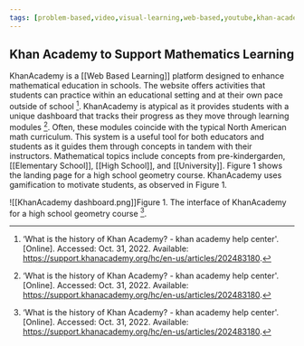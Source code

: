 ```yaml
---
tags: [problem-based,video,visual-learning,web-based,youtube,khan-academy]
---
```


## Khan Academy to Support Mathematics Learning

KhanAcademy is a [[Web Based Learning]] platform designed to enhance mathematical education in schools. The website offers activities that students can practice within an educational setting and at their own pace outside of school [^1]. KhanAcademy is atypical as it provides students with a unique dashboard that tracks their progress as they move through learning modules [^1]. Often, these modules coincide with the typical North American math curriculum. This system is a useful tool for both educators and students as it guides them through concepts in tandem with their instructors. Mathematical topics include concepts from pre-kindergarden, [[Elementary School]], [[High School]], and [[University]].  Figure 1 shows the landing page for a high school geometry course. KhanAcademy uses gamification to motivate students, as observed in Figure 1.

![[KhanAcademy dashboard.png]]Figure 1.  The interface of KhanAcademy for a high school geometry course [^1].

[^1]: ‘What is the history of Khan Academy? - khan academy help center'. [Online]. Accessed: Oct. 31, 2022. Available: https://support.khanacademy.org/hc/en-us/articles/202483180.